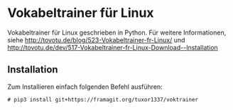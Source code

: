 Vokabeltrainer für Linux
========================

Vokabeltrainer für Linux geschrieben in Python. Für weitere Informationen, siehe
http://tovotu.de/blog/523-Vokabeltrainer-fr-Linux/ und
http://tovotu.de/dev/517-Vokabeltrainer-fr-Linux-Download--Installation

Installation
------------

Zum Installieren einfach folgenden Befehl ausführen:

    # pip3 install git+https://framagit.org/tuxor1337/voktrainer
